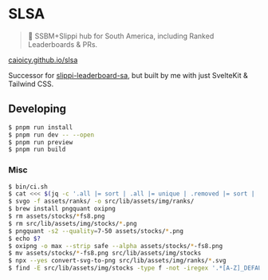 # SLSA

> :frog: SSBM+Slippi hub for South America, including Ranked Leaderboards & PRs.

[caioicy.github.io/slsa](https://caioicy.github.io/slsa)

Successor for [slippi-leaderboard-sa](https://github.com/CaioIcy/slippi-leaderboard-sa), but built by me with just SvelteKit & Tailwind CSS.

## Developing

```bash
$ pnpm run install
$ pnpm run dev -- --open
$ pnpm run preview
$ pnpm run build
```

### Misc

```bash
$ bin/ci.sh
$ cat <<< $(jq -c '.all |= sort | .all |= unique | .removed |= sort | .removed |= unique' data/codes.json) > data/codes.json
$ svgo -f assets/ranks/ -o src/lib/assets/img/ranks/
$ brew install pngquant oxipng
$ rm assets/stocks/*fs8.png
$ rm src/lib/assets/img/stocks/*.png
$ pngquant -s2 --quality=7-50 assets/stocks/*.png
$ echo $?
$ oxipng -o max --strip safe --alpha assets/stocks/*-fs8.png
$ mv assets/stocks/*-fs8.png src/lib/assets/img/stocks
$ npx --yes convert-svg-to-png src/lib/assets/img/ranks/*.svg
$ find -E src/lib/assets/img/stocks -type f -not -iregex '.*[A-Z]_DEFAULT-fs8.png' #-delete
```
